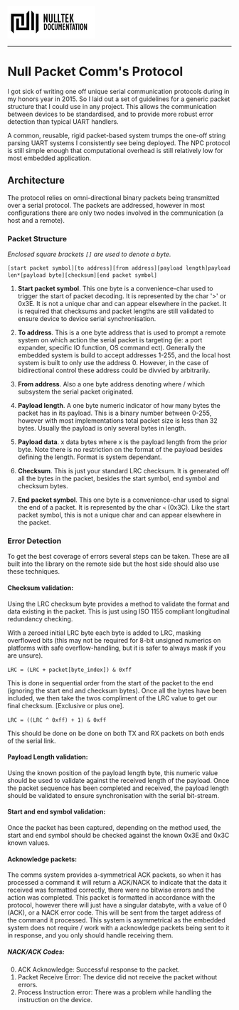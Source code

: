 [![NullTek Documentation](../../resources/NullTekDocumentationLogo.png)](../../index.md)

---

# Null Packet Comm's Protocol

I got sick of writing one off unique serial communication protocols during in my honors year in 2015.
So I laid out a set of guidelines for a generic packet structure that I could use in any project. 
This allows the communication between devices to be standardised, 
and to provide more robust error detection than typical UART handlers.

A common, reusable, rigid packet-based system trumps the one-off string parsing UART systems I consistently see being deployed. 
The NPC protocol is still simple enough that computational overhead is still relatively low for most embedded application.

## Architecture

The protocol relies on omni-directional binary packets being transmitted over a serial protocol. 
The packets are addressed, however in most configurations there are only two nodes involved in the communication (a host and a remote).

### Packet Structure

_Enclosed square brackets `[]` are used to denote a byte._

```
[start packet symbol][to address][from address][payload length]payload len*[payload byte][checksum][end packet symbol]
```

1. **Start packet symbol**. 
   This one byte is a convenience-char used to trigger the start of packet decoding. 
   It is represented by the char '>' or 0x3E. 
   It is not a unique char and can appear elsewhere in the packet. 
   It is required that checksums and packet lengths are still validated to ensure device to device serial synchronisation.

2. **To address**. 
   This is a one byte address that is used to prompt a remote system on which action the serial packet is targeting (ie: a port expander, specific IO function, OS command ect). 
   Generally the embedded system is build to accept addresses 1-255, and the local host system is built to only use the address 0. 
   However, in the case of bidirectional control these address could be divvied by arbitrarily.

3. **From address**. 
   Also a one byte address denoting where / which subsystem the serial packet originated.

4. **Payload length**. 
   A one byte numeric indicator of how many bytes the packet has in its payload. 
   This is a binary number between 0-255, however with most implementations total packet size is less than 32 bytes. 
   Usually the payload is only several bytes in length.

5. **Payload data**. 
   x data bytes where x is the payload length from the prior byte. 
   Note there is no restriction on the format of the payload besides defining the length. 
   Format is system dependant.

6. **Checksum**. 
   This is just your standard LRC checksum. 
   It is generated off all the bytes in the packet, besides the start symbol, end symbol and checksum bytes.

7. **End packet symbol**. 
   This one byte is a convenience-char used to signal the end of a packet. 
   It is represented by the char `<` (0x3C). 
   Like the start packet symbol, this is not a unique char and can appear elsewhere in the packet.

### Error Detection

To get the best coverage of errors several steps can be taken. These are all built into the library on the remote side but the host side should also use these techniques.

#### Checksum validation: 

Using the LRC checksum byte provides a method to validate the format and data existing in the packet.
This is just using ISO 1155 compliant longitudinal redundancy checking.

With a zeroed initial LRC byte each byte is added to LRC, masking overflowed bits (this may not be required for 8-bit unsigned numerics on platforms with safe overflow-handling, but it is safer to always mask if you are unsure).

`LRC = (LRC + packet[byte_index]) & 0xff`

This is done in sequential order from the start of the packet to the end (ignoring the start end and checksum bytes). Once all the bytes have been included, we then take the twos compliment of the LRC value to get our final checksum. [Exclusive or plus one].

`LRC = ((LRC ^ 0xff) + 1) & 0xff`

This should be done on be done on both TX and RX packets on both ends of the serial link.

#### Payload Length validation: 

Using the known position of the payload length byte, this numeric value should be used to validate against the received length of the payload.
Once the packet sequence has been completed and received, the payload length should be validated to ensure synchronisation with the serial bit-stream.

#### Start and end symbol validation: 

Once the packet has been captured, depending on the method used, the start and end symbol should be checked against the known 0x3E and 0x3C known values.

#### Acknowledge packets: 

The comms system provides a-symmetrical ACK packets, so when it has processed a command it will return a ACK/NACK to indicate that the data it received was formatted correctly, there were no bitwise errors and the action was completed.
This packet is formatted in accordance with the protocol, however there will just have a singular databyte, with a value of 0 (ACK), or a NACK error code. This will be sent from the target address of the command it processed. This system is asymmetrical as the embedded system does not require / work with a acknowledge packets being sent to it in response, and you only should handle receiving them.

##### NACK/ACK Codes:

0. ACK Acknowledge: Successful response to the packet. 
1. Packet Receive Error: The device did not receive the packet without errors. 
2. Process Instruction error: There was a problem while handling the instruction on the device.
